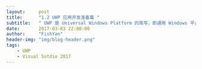 ```yaml
---
layout:     post
title:      "1.2 UWP 应用开发准备篇 "
subtitle:   " UWP 是 Universal Windows Platform 的简写，即通用 Windows 平台。"
date:       2017-03-03 22:00:00
author:     "FishYan"
header-img: "img/blog-header.png"
tags:
    - UWP
    - Visual Sutdio 2017
---
```


